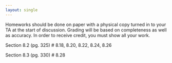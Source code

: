 ```yaml
---
layout: single
---
```


Homeworks should be done on paper with a physical copy turned in to your TA at the start of discussion. Grading will be based on completeness as well as accuracy. In order to receive credit, you must show all your work.

Section 8.2 (pg. 325) # 8.18, 8.20, 8.22, 8.24, 8.26

Section 8.3 (pg. 330) # 8.28

